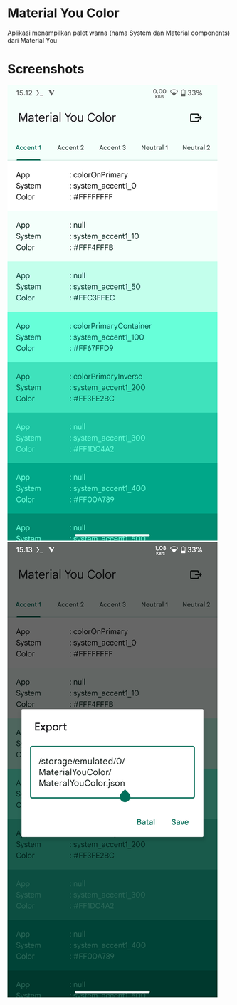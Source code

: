 # Material You Color
Aplikasi menampilkan palet warna (nama System dan Material components) dari Material You

# Screenshots
![Alt text](/screenshot/1.png?raw=true "Home")
![Alt text](/screenshot/2.png?raw=true "Export")
